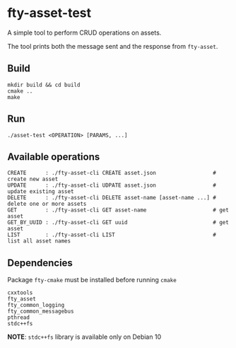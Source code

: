 # fty-asset-test

A simple tool to perform CRUD operations on assets.

The tool prints both the message sent and the response from `fty-asset`.

## Build
```
mkdir build && cd build
cmake ..
make
```

## Run
```
./asset-test <OPERATION> [PARAMS, ...]
```

## Available operations
```
CREATE      : ./fty-asset-cli CREATE asset.json                  # create new asset
UPDATE      : ./fty-asset-cli UDPATE asset.json                  # update existing asset
DELETE      : ./fty-asset-cli DELETE asset-name [asset-name ...] # delete one or more assets
GET         : ./fty-asset-cli GET asset-name                     # get asset
GET_BY_UUID : ./fty-asset-cli GET uuid                           # get asset
LIST        : ./fty-asset-cli LIST                               # list all asset names
```

## Dependencies
Package `fty-cmake` must be installed before running `cmake`

```
cxxtools
fty_asset
fty_common_logging
fty_common_messagebus
pthread
stdc++fs
```

__NOTE__: `stdc++fs` library is available only on Debian 10
